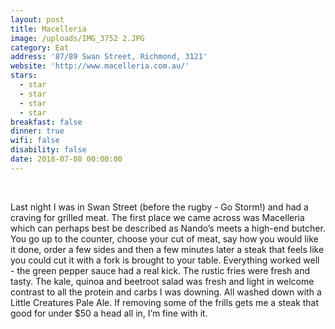 ```yaml
---
layout: post
title: Macelleria
image: /uploads/IMG_3752 2.JPG
category: Eat
address: '87/89 Swan Street, Richmond, 3121'
website: 'http://www.macelleria.com.au/'
stars:
  - star
  - star
  - star
  - star
breakfast: false
dinner: true
wifi: false
disability: false
date: 2018-07-08 00:00:00
---
```


&nbsp;

Last night I was in Swan Street (before the rugby - Go Storm!) and had a craving for grilled meat. The first place we came across was Macelleria which can perhaps best be described as Nando’s meets a high-end butcher. You go up to the counter, choose your cut of meat, say how you would like it done, order a few sides and then a few minutes later a steak that feels like you could cut it with a fork is brought to your table. Everything worked well - the green pepper sauce had a real kick. The rustic fries were fresh and tasty. The kale, quinoa and beetroot salad was fresh and light in welcome contrast to all the protein and carbs I was downing. All washed down with a Little Creatures Pale Ale. If removing some of the frills gets me a steak that good for under $50 a head all in, I’m fine with it.